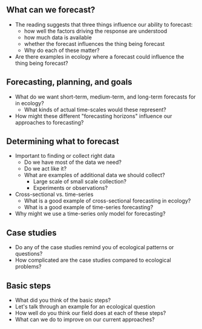 ## What can we forecast?

* The reading suggests that three things influence our ability to forecast:
    * how well the factors driving the response are understood
	* how much data is available
	* whether the forecast influences the thing being forecast
    * Why do each of these matter?
* Are there examples in ecology where a forecast could influence the thing being
  forecast?
  
## Forecasting, planning, and goals

* What do we want short-term, medium-term, and long-term forecasts for in
  ecology?
    * What kinds of actual time-scales would these represent?
* How might these different "forecasting horizons" influence our approaches to
  forecasting?

## Determining what to forecast

* Important to finding or collect right data
    * Do we have most of the data we need?
	* Do we act like it?
	* What are examples of additional data we should collect?
	    * Large scale of small scale collection?
		* Experiments or observations?
* Cross-sectional vs. time-series
    * What is a good example of cross-sectional forecasting in ecology?
	* What is a good example of time-series forecasting?
* Why might we use a time-series only model for forecasting?

## Case studies

* Do any of the case studies remind you of ecological patterns or questions?
* How complicated are the case studies compared to ecological problems?

## Basic steps

* What did you think of the basic steps?
* Let's talk through an example for an ecological question
* How well do you think our field does at each of these steps?
* What can we do to improve on our current approaches?
